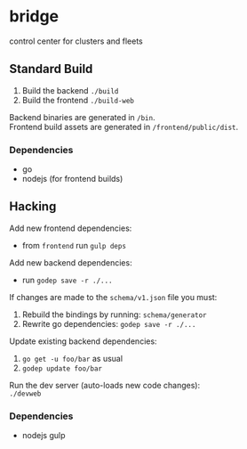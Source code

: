 bridge
======
control center for clusters and fleets


## Standard Build
 1. Build the backend `./build`  
 1. Build the frontend `./build-web`  

Backend binaries are generated in `/bin`.  
Frontend build assets are generated in `/frontend/public/dist`.  

### Dependencies
- go
- nodejs (for frontend builds)


## Hacking

Add new frontend dependencies:
 - from `frontend` run `gulp deps`

Add new backend dependencies:
 - run `godep save -r ./...`

If changes are made to the `schema/v1.json` file you must:
 1. Rebuild the bindings by running: `schema/generator`
 1. Rewrite go dependencies: `godep save -r ./...`

Update existing backend dependencies:
 1. `go get -u foo/bar` as usual
 1. `godep update foo/bar`

Run the dev server (auto-loads new code changes):  
`./devweb`

### Dependencies
- nodejs gulp
